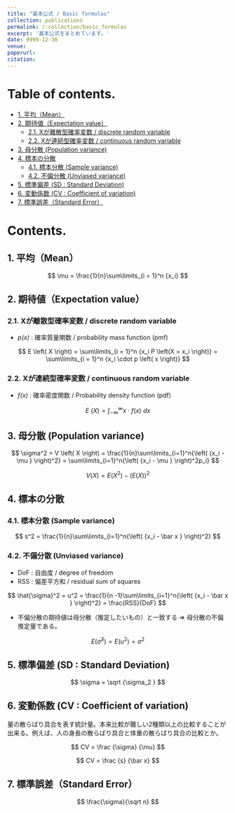 ```yaml
---
title: "基本公式 / Basic formulas"
collection: publications
permalink: /:collection/basic_formulas
excerpt: '基本公式をまとめています。'
date: 9999-12-30
venue:
paperurl:
citation:
---
```


Table of contents.
===
- [1. 平均（Mean）](#1-%e5%b9%b3%e5%9d%87mean)
- [2. 期待値（Expectation value）](#2-%e6%9c%9f%e5%be%85%e5%80%a4expectation-value)
  - [2.1. Xが離散型確率変数 / discrete random variable](#21-x%e3%81%8c%e9%9b%a2%e6%95%a3%e5%9e%8b%e7%a2%ba%e7%8e%87%e5%a4%89%e6%95%b0--discrete-random-variable)
  - [2.2. Xが連続型確率変数 / continuous random variable](#22-x%e3%81%8c%e9%80%a3%e7%b6%9a%e5%9e%8b%e7%a2%ba%e7%8e%87%e5%a4%89%e6%95%b0--continuous-random-variable)
- [3. 母分散 (Population variance)](#3-%e6%af%8d%e5%88%86%e6%95%a3-population-variance)
- [4. 標本の分散](#4-%e6%a8%99%e6%9c%ac%e3%81%ae%e5%88%86%e6%95%a3)
  - [4.1. 標本分散 (Sample variance)](#41-%e6%a8%99%e6%9c%ac%e5%88%86%e6%95%a3-sample-variance)
  - [4.2. 不偏分散 (Unviased variance)](#42-%e4%b8%8d%e5%81%8f%e5%88%86%e6%95%a3-unviased-variance)
- [5. 標準偏差 (SD : Standard Deviation)](#5-%e6%a8%99%e6%ba%96%e5%81%8f%e5%b7%ae-sd--standard-deviation)
- [6. 変動係数 (CV : Coefficient of variation)](#6-%e5%a4%89%e5%8b%95%e4%bf%82%e6%95%b0-cv--coefficient-of-variation)
- [7. 標準誤差（Standard Error）](#7-%e6%a8%99%e6%ba%96%e8%aa%a4%e5%b7%aestandard-error)

Contents.
===

## 1. 平均（Mean）


$$
\mu = \frac{1}{n}\sum\limits_{i = 1}^n {x_i}
$$


## 2. 期待値（Expectation value）

### 2.1. Xが離散型確率変数 / discrete random variable
  - *p(x)* : 確率質量関数 / probability mass function (pmf) 


$$
E \left( X \right) = \sum\limits_{i = 1}^n {x_i P \left(X = x_i \right)}
                   = \sum\limits_{i = 1}^n {x_i \cdot p \left( x \right)}
$$

### 2.2. Xが連続型確率変数 / continuous random variable
  - *f(x)* : 確率密度関数 / Probability density function (pdf) 


$$
E \ \left( X \right) = \int^{\infty}_{-\infty}x\cdot f(x)\:dx
$$

## 3. 母分散 (Population variance)


$$
\sigma^2  = V \left( X \right)
          =  \frac{1}{n}\sum\limits_{i=1}^n{\left( {x_i - \mu } \right)^2}
          =  \sum\limits_{i=1}^n{\left( {x_i - \mu } \right)^2p_i}
$$

$$
V(X) = E \left( X^2 \right) - \bigl( E \left( X \right) \bigr)^2
$$

## 4. 標本の分散

### 4.1. 標本分散 (Sample variance)


$$
s^2  =  \frac{1}{n}\sum\limits_{i=1}^n{\left( {x_i - \bar x } \right)^2}
$$

<a id="unviased_variance"></a>
### 4.2. 不偏分散 (Unviased variance)
  - DoF : 自由度 / degree of freedom
  - RSS : 偏差平方和 / residual sum of squares


$$
\hat{\sigma}^2  = u^2
 =  \frac{1}{n -1}\sum\limits_{i=1}^n{\left( {x_i - \bar x } \right)^2}
 = \frac{RSS}{DoF}
$$

  - 不偏分散の期待値は母分散（推定したいもの）と一致する ⇒ 母分散の不偏推定量である。


$$
E(\hat{\sigma}^2)  = E(u^2) = \sigma^2
$$


## 5. 標準偏差 (SD : Standard Deviation)


$$
\sigma  = \sqrt {\sigma_2 }
$$

<a id="coefficient_of_variation"></a>
## 6. 変動係数 (CV : Coefficient of variation)

量の散らばり具合を表す統計量。本来比較が難しい2種類以上の比較することが出来る。例えば、人の身長の散らばり具合と体重の散らばり具合の比較とか。

$$
CV  = \frac {\sigma} {\mu}
$$

$$
CV  = \frac {s} {\bar x}
$$


## 7. 標準誤差（Standard Error）



$$
\frac{\sigma}{\sqrt n}
$$








